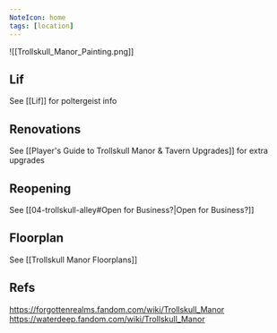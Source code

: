 ```yaml
---
NoteIcon: home
tags: [location]
---
```



![[Trollskull_Manor_Painting.png]]

## Lif
See [[Lif]] for poltergeist info

## Renovations

See [[Player's Guide to Trollskull Manor & Tavern Upgrades]] for extra upgrades

## Reopening
See [[04-trollskull-alley#Open for Business?|Open for Business?]]

## Floorplan

See [[Trollskull Manor Floorplans]]

## Refs

https://forgottenrealms.fandom.com/wiki/Trollskull_Manor
https://waterdeep.fandom.com/wiki/Trollskull_Manor